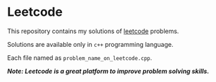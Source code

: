 # Leetcode
This repository contains my solutions of [leetcode](https://leetcode.com/problems) problems.

Solutions are available only in `c++` programming language.

Each file named as `problem_name_on_leetcode.cpp`.

***Note: Leetcode is a great platform to improve problem solving skills.***

